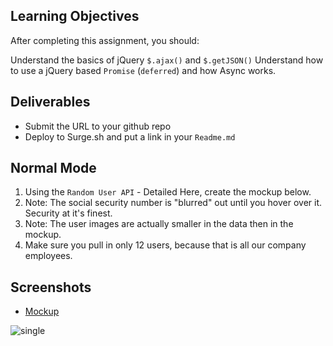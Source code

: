 ## Learning Objectives

After completing this assignment, you should:

Understand the basics of jQuery `$.ajax()` and `$.getJSON()`
Understand how to use a jQuery based `Promise` (`deferred`) and how Async works.

## Deliverables

* Submit the URL to your github repo
* Deploy to Surge.sh and put a link in your `Readme.md`

## Normal Mode

1. Using the `Random User API` - Detailed Here, create the mockup below.
2. Note: The social security number is "blurred" out until you hover over it. Security at it's finest.
3. Note: The user images are actually smaller in the data then in the mockup.
4. Make sure you pull in only 12 users, because that is all our company employees.

## Screenshots
* [Mockup](https://tiy-learn-content.s3.amazonaws.com/65ab3f02-users.jpg)

![single](https://tiy-learn-content.s3.amazonaws.com/9620259b-like3.gif)